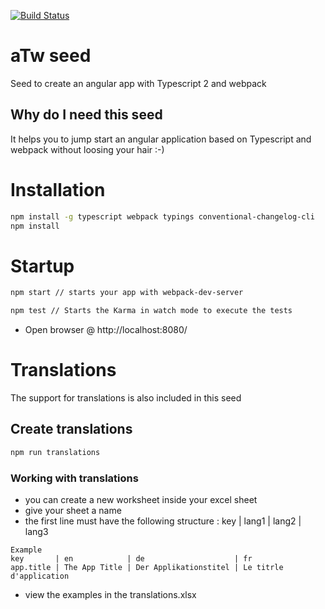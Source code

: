 [![Build Status](https://travis-ci.org/schoes/atw-seed.svg?branch=master)](https://travis-ci.org/schoes/atw-seed)
# aTw seed
Seed to create an angular app with Typescript 2 and webpack
## Why do I need this seed
It helps you to jump start an angular application based on Typescript and webpack without loosing your hair :-)

# Installation
```bash
npm install -g typescript webpack typings conventional-changelog-cli
npm install
```
# Startup
```bash
npm start // starts your app with webpack-dev-server

npm test // Starts the Karma in watch mode to execute the tests

```
* Open browser @ http://localhost:8080/

# Translations
The support for translations is also included in this seed
## Create translations
```bash
npm run translations
```
### Working with translations

* you can create a new worksheet inside your excel sheet
* give your sheet a name
* the first line must have the following structure : key | lang1 | lang2 | lang3
```
Example 
key       | en            | de                    | fr
app.title | The App Title | Der Applikationstitel | Le titrle d'application
```
* view the examples in the translations.xlsx
